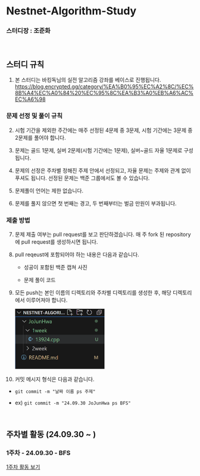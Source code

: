 # Nestnet-Algorithm-Study

### 스터디장 : 조준화

<br>

## 스터디 규칙

1. 본 스터디는 바킹독님의 실전 알고리즘 강좌를 베이스로 진행됩니다.  
   https://blog.encrypted.gg/category/%EA%B0%95%EC%A2%8C/%EC%8B%A4%EC%A0%84%20%EC%95%8C%EA%B3%A0%EB%A6%AC%EC%A6%98

### 문제 선정 및 풀이 규칙

2. 시험 기간을 제외한 주간에는 매주 선정된 4문제 중 3문제, 시험 기간에는 3문제 중 2문제를 풀어야 합니다.

3. 문제는 골드 1문제, 실버 2문제(시험 기간에는 1문제), 실버~골드 자율 1문제로 구성됩니다.

4. 문제의 선정은 주차별 정해진 주제 안에서 선정되고, 자율 문제는 주제와 관계 없이 푸셔도 됩니다. 선정된 문제는 백준 그룹에서도 볼 수 있습니다.

5. 문제풀이 언어는 제한 없습니다.

6. 문제를 풀지 않으면 첫 번째는 경고, 두 번째부터는 벌금 만원이 부과됩니다.

### 제출 방법

7. 문제 제출 여부는 pull request를 보고 판단하겠습니다. 매 주 fork 된 repository에 pull request를 생성하시면 됩니다.

8. pull reqeust에 포함되어야 하는 내용은 다음과 같습니다.

   - 성공이 포함된 백준 캡쳐 사진

   - 문제 풀이 코드

9. 모든 push는 본인 이름의 디렉토리와 주차별 디렉토리를 생성한 후, 해당 디렉토리에서 이루어져야 합니다.

   <img src="image.png" width="50%" height="50%"/>

10. 커밋 메시지 형식은 다음과 같습니다.

- `git commit -m "날짜 이름 ps 주제"`

- ex) `git commit -m "24.09.30 JoJunHwa ps BFS"`

<br>

## 주차별 활동 (24.09.30 ~ )

### 1주차 - 24.09.30 - BFS

[1주차 활동 보기](./1week/README.md)
